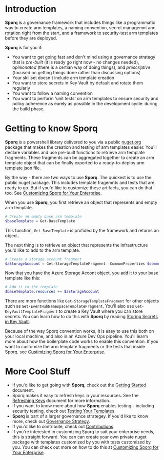 # Introduction 
**Sporq** is a governance framework that includes things like a programmatic way to create arm templates, a naming convention, secret managemnt and rotation right from the start, and a framework to security-test arm templates before they are deployed.

**Sporq** is for you if:
- You want to get going fast and don't mind using a governance strategy that is _pre-built_ (it is ready go right now - no changes needed), _opinionated_ (there is a certian way of doing things), and _prescriptive_ (focused on getting things done rather than discussing options)
- Your skillset doesn't include arm template creation
- You want to store secrets in Key Vault by default and rotate them regularly
- You want to follow a naming convention
- You want to perform 'unit tests' on arm templates to ensure security and policy adherence as earely as possible in the development cycle: during the build phase.

# Getting to know Sporq
**Sporq** is a powershell library delivered to you via a public [nuget.org](https://www.nuget.org/packages/Sporq/) package that makes the creation and testing of arm templates easier.  You'll declare variables and use pre-built functions to retrieve arm template fragments.  These fragments can be aggregated together to create an arm template object that can be finally exported to a ready-to-deploy arm template json file.

By the way - there are two ways to use **Sporq**.  The quickest is to use the public nuget package.  This includes template fragemnts and tests that are ready to go.  But if you'd like to customize these artifacts, you can do that too.  See [Customizing Sporq for Your Enterprise](doc/CustomizeSporq.md).

When you use **Sporq**, you first retrieve an object that represents and empty arm template.
```powershell
# Create an empty base arm template
$baseTemplate = Get-BaseTemplate
```

This function, `Get-BaseTemplate` is profided by the framework and returns an object.

The next thing is to retrieve an object that represents the infrastructure you'd like to add to the arm template.
```powershell
# Create a storage account fragment
$aStorageAccount = Get-StorageTemplateFragment -CommonProperties $commonProperties -Location "centralus" -StorageAccessTier "Standard_RAGRS" -StorageTier "Standard"
```

Now that you have the Azure Storage Accont object, you add it to your base template like this:
```powershell
# Add it to the template
$baseTemplate.resources += $aStorageAccount
```

There are more functions like `Get-StorageTemplateFragment` for other objects such as `Get-EventHubNamespaceTemplateFragment`.  You'll also use `Get-KeyVaultTemplateFragment` to create a Key Vault where you can store secrets.  You can learn how to do this with **Sporq** by reading [Storing Secrets in Key Vault](doc/StoringSecrets.md).

Because of the way Sporq convention works, it is easy to use this both on your local machine, and also in an Azure Dev Ops pipeline.  You'll learm more about how the boilerplate code works to enable this convention.  If you want to customize the arm template fragments or the tests that inside Sporq, see [Custimizing Sporq for Your Enterprise](doc/CustomizeSporq.md).

# More Cool Stuff
- If you'd like to get going with **Sporq**, check out the [Getting Started](doc/GettingStarted.md) document.  
- Sporq makes it easy to refresh keys in your resources.  See the [Refreshing Keys](doc/RefreshingKeys.md) document for more information. 
- If you want to know more about how **Sporq** enables testing - including security testing, check out [Testing Your Templates](doc/Testing.md).  
- **Sporq** is part of a larger governance strategey.  If you'd like to know more, check out [Governance Strategy](doc/GovernanceStrategy.md).  
- If you'd like to contribute, check out [Contributions](doc/Contributions.md).  
- If you're interested in customizing Sporq to suit your enterprise needs, this is straight forward.  You can can create your own private nuget package with templates customized by you with tests customized by you.  You can check out more on how to do this at [Customizing Sporq for Your Enterprise](doc/CustomizeSporq.md). 
